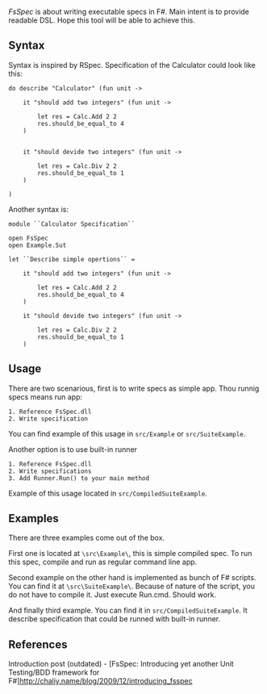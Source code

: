 *FsSpec* is about writing executable specs in F#. Main intent is to provide readable DSL. Hope this tool will be able to achieve this. 

## Syntax

Syntax is inspired by RSpec. Specification of the Calculator could look like this:


    do describe "Calculator" (fun unit ->    

        it "should add two integers" (fun unit -> 

            let res = Calc.Add 2 2
            res.should_be_equal_to 4
        )


        it "should devide two integers" (fun unit -> 

            let res = Calc.Div 2 2
            res.should_be_equal_to 1
        )

    )
	
Another syntax is:

    module ``Calculator Specification``

    open FsSpec
    open Example.Sut

    let ``Describe simple opertions`` =    

        it "should add two integers" (fun unit -> 

            let res = Calc.Add 2 2
            res.should_be_equal_to 4
        )

        it "should devide two integers" (fun unit -> 

            let res = Calc.Div 2 2
            res.should_be_equal_to 1
        )


## Usage

There are two scenarious, first is to write specs as simple app. Thou runnig specs means run app:

    1. Reference FsSpec.dll
    2. Write specification
	
You can find example of this usage in `src/Example` or `src/SuiteExample`.
	
Another option is to use built-in runner

	1. Reference FsSpec.dll
    2. Write specifications
	3. Add Runner.Run() to your main method	
	
Example of this usage located in `src/CompiledSuiteExample`.

## Examples

There are three examples come out of the box. 

First one is located at `\src\Example\`, this is simple compiled spec. To run this spec, compile and run as regular command line app.

Second example on the other hand is implemented as bunch of F# scripts. You can find it at `\src\SuiteExample\`. Because of nature of the script, you do not have to compile it. Just execute Run.cmd. Should work.

And finally third example. You can find it in `src/CompiledSuiteExample`. It describe specification that could be runned with built-in runner.

## References

Introduction post (outdated) - [FsSpec: Introducing yet another Unit Testing/BDD framework for F#]<http://chaliy.name/blog/2009/12/introducing_fsspec>